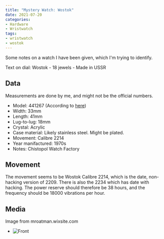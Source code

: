 ```yaml
---
title: "Mystery Watch: Wostok"
date: 2021-07-20
categories:
- Hardware
- Wristwatch
tags:
- wristwatch
- wostok
---
```


Some notes on a watch I have been given, which I'm trying to identify.

Text on dial: Wostok - 18 jewels - Made in USSR

## Data

Measurements are done by me, and might not be the official numbers.

* Model: 441267 (According to [here](https://mroatman.wixsite.com/watches-of-the-ussr/vostok))
* Width: 33mm
* Length: 41mm
* Lug-to-lug: 18mm
* Crystal: Acrylic
* Case material: Likely stainless steel. Might be plated. 
* Movement: Calibre 2214
* Year manifactured: 1970s
* Notes: Chistopol Watch Factory

## Movement
The movement seems to be Wostok Calibre 2214, which is the date, non-hacking version of 2209. There is also the 2234 which has date with hacking. The power reserve should therefore be 38 hours, and the frequency should be 18000 vibrations per hour.

## Media

Image from mroatman.wixsite.com

* ![Front](https://static.wixstatic.com/media/594bb0_ad83797c8e8347e7b11505e785268545~mv2.jpg/v1/fill/w_458,h_691,al_c,q_80,usm_0.66_1.00_0.01/594bb0_ad83797c8e8347e7b11505e785268545~mv2.webp)


